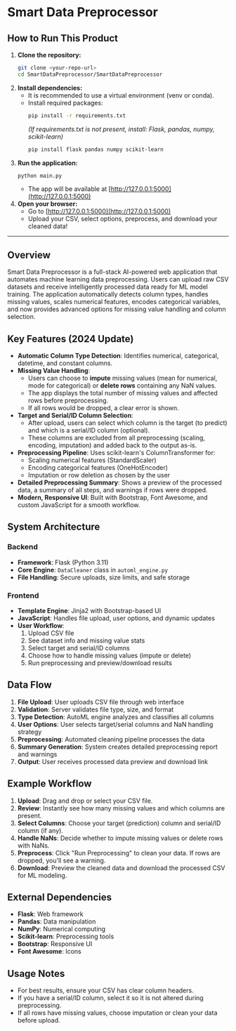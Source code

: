 # Smart Data Preprocessor

## How to Run This Product

1. **Clone the repository:**
   ```sh
   git clone <your-repo-url>
   cd SmartDataPreprocessor/SmartDataPreprocessor
   ```
2. **Install dependencies:**
   - It is recommended to use a virtual environment (venv or conda).
   - Install required packages:
     ```sh
     pip install -r requirements.txt
     ```
     *(If requirements.txt is not present, install: Flask, pandas, numpy, scikit-learn)*
     ```sh
     pip install flask pandas numpy scikit-learn
     ```
3. **Run the application:**
   ```sh
   python main.py
   ```
   - The app will be available at [http://127.0.0.1:5000](http://127.0.0.1:5000)
4. **Open your browser:**
   - Go to [http://127.0.0.1:5000](http://127.0.0.1:5000)
   - Upload your CSV, select options, preprocess, and download your cleaned data!

---

## Overview

Smart Data Preprocessor is a full-stack AI-powered web application that automates machine learning data preprocessing. Users can upload raw CSV datasets and receive intelligently processed data ready for ML model training. The application automatically detects column types, handles missing values, scales numerical features, encodes categorical variables, and now provides advanced options for missing value handling and column selection.

## Key Features (2024 Update)

- **Automatic Column Type Detection**: Identifies numerical, categorical, datetime, and constant columns.
- **Missing Value Handling**: 
  - Users can choose to **impute** missing values (mean for numerical, mode for categorical) or **delete rows** containing any NaN values.
  - The app displays the total number of missing values and affected rows before preprocessing.
  - If all rows would be dropped, a clear error is shown.
- **Target and Serial/ID Column Selection**:
  - After upload, users can select which column is the target (to predict) and which is a serial/ID column (optional).
  - These columns are excluded from all preprocessing (scaling, encoding, imputation) and added back to the output as-is.
- **Preprocessing Pipeline**: Uses scikit-learn's ColumnTransformer for:
  - Scaling numerical features (StandardScaler)
  - Encoding categorical features (OneHotEncoder)
  - Imputation or row deletion as chosen by the user
- **Detailed Preprocessing Summary**: Shows a preview of the processed data, a summary of all steps, and warnings if rows were dropped.
- **Modern, Responsive UI**: Built with Bootstrap, Font Awesome, and custom JavaScript for a smooth workflow.

## System Architecture

### Backend
- **Framework**: Flask (Python 3.11)
- **Core Engine**: `DataCleaner` class in `automl_engine.py`
- **File Handling**: Secure uploads, size limits, and safe storage

### Frontend
- **Template Engine**: Jinja2 with Bootstrap-based UI
- **JavaScript**: Handles file upload, user options, and dynamic updates
- **User Workflow**:
  1. Upload CSV file
  2. See dataset info and missing value stats
  3. Select target and serial/ID columns
  4. Choose how to handle missing values (impute or delete)
  5. Run preprocessing and preview/download results

## Data Flow

1. **File Upload**: User uploads CSV file through web interface
2. **Validation**: Server validates file type, size, and format
3. **Type Detection**: AutoML engine analyzes and classifies all columns
4. **User Options**: User selects target/serial columns and NaN handling strategy
5. **Preprocessing**: Automated cleaning pipeline processes the data
6. **Summary Generation**: System creates detailed preprocessing report and warnings
7. **Output**: User receives processed data preview and download link

## Example Workflow

1. **Upload**: Drag and drop or select your CSV file.
2. **Review**: Instantly see how many missing values and which columns are present.
3. **Select Columns**: Choose your target (prediction) column and serial/ID column (if any).
4. **Handle NaNs**: Decide whether to impute missing values or delete rows with NaNs.
5. **Preprocess**: Click "Run Preprocessing" to clean your data. If rows are dropped, you'll see a warning.
6. **Download**: Preview the cleaned data and download the processed CSV for ML modeling.

## External Dependencies

- **Flask**: Web framework
- **Pandas**: Data manipulation
- **NumPy**: Numerical computing
- **Scikit-learn**: Preprocessing tools
- **Bootstrap**: Responsive UI
- **Font Awesome**: Icons


## Usage Notes
- For best results, ensure your CSV has clear column headers.
- If you have a serial/ID column, select it so it is not altered during preprocessing.
- If all rows have missing values, choose imputation or clean your data before upload.
